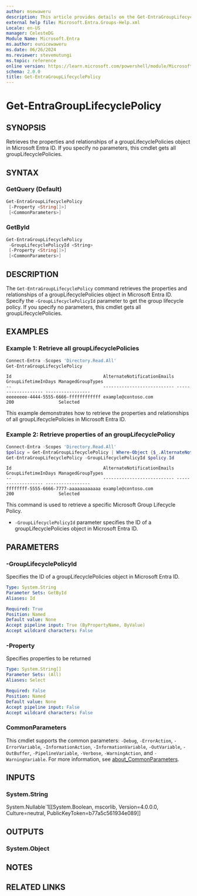 ```yaml
---
author: msewaweru
description: This article provides details on the Get-EntraGroupLifecyclePolicy command.
external help file: Microsoft.Entra.Groups-Help.xml
Locale: en-US
manager: CelesteDG
Module Name: Microsoft.Entra
ms.author: eunicewaweru
ms.date: 06/26/2024
ms.reviewer: stevemutungi
ms.topic: reference
online version: https://learn.microsoft.com/powershell/module/Microsoft.Entra/Get-EntraGroupLifecyclePolicy
schema: 2.0.0
title: Get-EntraGroupLifecyclePolicy
---
```


# Get-EntraGroupLifecyclePolicy

## SYNOPSIS

Retrieves the properties and relationships of a groupLifecyclePolicies object in Microsoft Entra ID.
If you specify no parameters, this cmdlet gets all groupLifecyclePolicies.

## SYNTAX

### GetQuery (Default)

```powershell
Get-EntraGroupLifecyclePolicy
 [-Property <String[]>]
 [<CommonParameters>]
```

### GetById

```powershell
Get-EntraGroupLifecyclePolicy
 -GroupLifecyclePolicyId <String>
 [-Property <String[]>]
 [<CommonParameters>]
```

## DESCRIPTION

The `Get-EntraGroupLifecyclePolicy` command retrieves the properties and relationships of a groupLifecyclePolicies object in Microsoft Entra ID. Specify the `-GroupLifecyclePolicyId` parameter to get the group lifecycle policy.
If you specify no parameters, this cmdlet gets all groupLifecyclePolicies.

## EXAMPLES

### Example 1: Retrieve all groupLifecyclePolicies

```powershell
Connect-Entra -Scopes 'Directory.Read.All'
Get-EntraGroupLifecyclePolicy
```

```Output
Id                                   AlternateNotificationEmails GroupLifetimeInDays ManagedGroupTypes
--                                   --------------------------- ------------------- -----------------
eeeeeeee-4444-5555-6666-ffffffffffff example@contoso.com                     200                 Selected
```

This example demonstrates how to retrieve the properties and relationships of all groupLifecyclePolicies in Microsoft Entra ID.

### Example 2: Retrieve properties of an groupLifecyclePolicy

```powershell
Connect-Entra -Scopes 'Directory.Read.All'
$policy = Get-EntraGroupLifecyclePolicy | Where-Object {$_.AlternateNotificationEmails -eq 'example@contoso.com'}
Get-EntraGroupLifecyclePolicy -GroupLifecyclePolicyId $policy.Id
```

```Output
Id                                   AlternateNotificationEmails GroupLifetimeInDays ManagedGroupTypes
--                                   --------------------------- ------------------- -----------------
ffffffff-5555-6666-7777-aaaaaaaaaaaa example@contoso.com                     200                 Selected
```

This command is used to retrieve a specific Microsoft Group Lifecycle Policy.

- `-GroupLifecyclePolicyId` parameter specifies the ID of a groupLifecyclePolicies object in Microsoft Entra ID.

## PARAMETERS

### -GroupLifecyclePolicyId

Specifies the ID of a groupLifecyclePolicies object in Microsoft Entra ID.

```yaml
Type: System.String
Parameter Sets: GetById
Aliases: Id

Required: True
Position: Named
Default value: None
Accept pipeline input: True (ByPropertyName, ByValue)
Accept wildcard characters: False
```

### -Property

Specifies properties to be returned

```yaml
Type: System.String[]
Parameter Sets: (All)
Aliases: Select

Required: False
Position: Named
Default value: None
Accept pipeline input: False
Accept wildcard characters: False
```

### CommonParameters

This cmdlet supports the common parameters: `-Debug`, `-ErrorAction`, `-ErrorVariable`, `-InformationAction`, `-InformationVariable`, `-OutVariable`, `-OutBuffer`, `-PipelineVariable`, `-Verbose`, `-WarningAction`, and `-WarningVariable`. For more information, see [about_CommonParameters](https://go.microsoft.com/fwlink/?LinkID=113216).

## INPUTS

### System.String

System.Nullable\`1\[\[System.Boolean, mscorlib, Version=4.0.0.0, Culture=neutral, PublicKeyToken=b77a5c561934e089\]\]

## OUTPUTS

### System.Object

## NOTES

## RELATED LINKS
